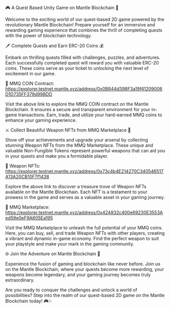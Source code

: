 🎮 A Quest Based Unity Game on Mantle Blockchain 🌟

Welcome to the exciting world of our quest-based 2D game powered by the revolutionary Mantle Blockchain! Prepare yourself for an immersive and rewarding gaming experience that combines the thrill of completing quests with the power of blockchain technology.

🗡️ Complete Quests and Earn ERC-20 Coins 💰

Embark on thrilling quests filled with challenges, puzzles, and adventures. Each successfully completed quest will reward you with valuable ERC-20 coins. These coins serve as your ticket to unlocking the next level of excitement in our game.

🔗 MMQ COIN Contract: https://explorer.testnet.mantle.xyz/address/0x0B844d398F3a19f41209006D1D735FF379d99BDD

Visit the above link to explore the MMQ COIN contract on the Mantle Blockchain. It ensures a secure and transparent environment for your in-game transactions. Earn, trade, and utilize your hard-earned MMQ coins to enhance your gaming experience.

⚔️ Collect Beautiful Weapon NFTs from MMQ Marketplace 💎

Show off your achievements and upgrade your arsenal by collecting stunning Weapon NFTs from the MMQ Marketplace. These unique and valuable Non-Fungible Tokens represent powerful weapons that can aid you in your quests and make you a formidable player.

🔗 Weapon NFTs: https://explorer.testnet.mantle.xyz/address/0x73c4b4E214270C340546517A13A20CB10F7f1438

Explore the above link to discover a treasure trove of Weapon NFTs available on the Mantle Blockchain. Each NFT is a testament to your prowess in the game and serves as a valuable asset in your gaming journey.

💼 MMQ Marketplace: https://explorer.testnet.mantle.xyz/address/0x424832c400e69230E3553Aed59e0eF9A605Ea195

Visit the MMQ Marketplace to unleash the full potential of your MMQ coins. Here, you can buy, sell, and trade Weapon NFTs with other players, creating a vibrant and dynamic in-game economy. Find the perfect weapon to suit your playstyle and make your mark in the gaming community.

🌐 Join the Adventure on Mantle Blockchain 🚀

Experience the fusion of gaming and blockchain like never before. Join us on the Mantle Blockchain, where your quests become more rewarding, your weapons become legendary, and your gaming journey becomes truly extraordinary.

Are you ready to conquer the challenges and unlock a world of possibilities? Step into the realm of our quest-based 2D game on the Mantle Blockchain today! 🎮✨
